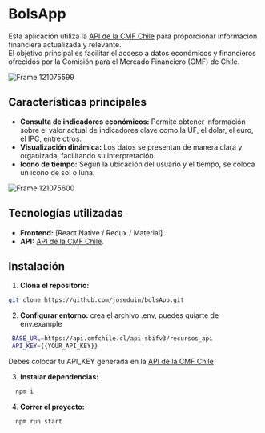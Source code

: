 # BolsApp

Esta aplicación utiliza la [API de la CMF Chile](https://api.cmfchile.cl/index.html) para proporcionar información financiera actualizada y relevante.  
El objetivo principal es facilitar el acceso a datos económicos y financieros ofrecidos por la Comisión para el Mercado Financiero (CMF) de Chile.

![Frame 121075599](https://github.com/user-attachments/assets/e6dc57ce-67e1-44da-b48a-4ed4aa1a1d2b)

## Características principales

- **Consulta de indicadores económicos:** Permite obtener información sobre el valor actual de indicadores clave como la UF, el dólar, el euro, el IPC, entre otros.
- **Visualización dinámica:** Los datos se presentan de manera clara y organizada, facilitando su interpretación.
- **Icono de tiempo:** Según la ubicación del usuario y el tiempo, se coloca un icono de sol o luna.

![Frame 121075600](https://github.com/user-attachments/assets/81fc9f52-39bf-489d-b21e-da5d0f834e53)

## Tecnologías utilizadas

- **Frontend:** [React Native / Redux / Material].
- **API:** [API de la CMF Chile](https://api.cmfchile.cl/index.html).

## Instalación

1. **Clona el repositorio:**

```bash
git clone https://github.com/joseduin/bolsApp.git
```

2. **Configurar entorno:** crea el archivo .env, puedes guiarte de env.example

```bash
 BASE_URL=https://api.cmfchile.cl/api-sbifv3/recursos_api
 API_KEY={{YOUR_API_KEY}}
```

   Debes colocar tu API_KEY generada en la [API de la CMF Chile](https://api.cmfchile.cl/index.html)

3. **Instalar dependencias:**

```bash
  npm i
```

4. **Correr el proyecto:**

```bash
  npm run start
```
